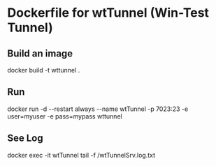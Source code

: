 # Dockerfile for wtTunnel (Win-Test Tunnel)

## Build an image

docker build -t wttunnel .

## Run

docker run -d --restart always --name wtTunnel -p 7023:23 -e user=myuser -e pass=mypass wttunnel

## See Log

docker exec -it wtTunnel tail -f /wtTunnelSrv.log.txt
